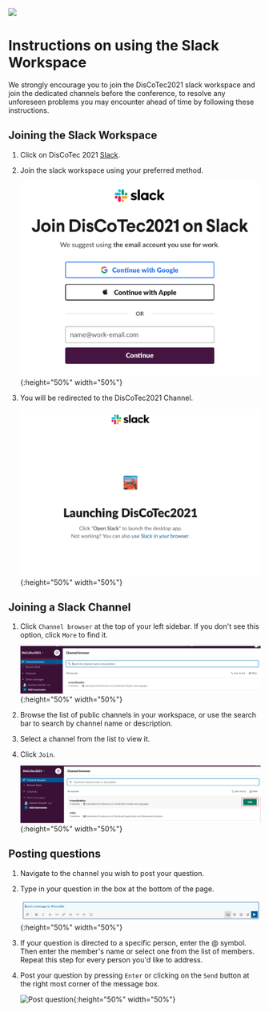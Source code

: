 [![](https://www.discotec.org/2021/discotec2021-banner.jpeg)](https://www.discotec.org/2021/)

# Instructions on using the Slack Workspace 

We strongly encourage you to join the DisCoTec2021 slack workspace and join the dedicated channels before the conference, to resolve any unforeseen problems you may encounter ahead of time by following these instructions. 

## Joining the Slack Workspace

1. Click on DisCoTec 2021 [Slack](https://discotec2021.slack.com/join/shared_invite/zt-qd3ed8l2-BC1WA_re3N~e6AjNbFNIzQ#/shared-invite/email).

2. Join the slack workspace using your preferred method.

    ![Join](screenshots/join.png){:height="50%" width="50%"}

3. You will be redirected to the DisCoTec2021 Channel.

    ![Launching](screenshots/launching_slack.png){:height="50%" width="50%"}

## Joining a Slack Channel

1.  Click ``Channel browser`` at the top of your left sidebar. If you don't see this option, click ``More`` to find it.

    ![Browse channel](screenshots/browse_channel.png){:height="50%" width="50%"}

2. Browse the list of public channels in your workspace, or use the search bar to search by channel name or description.

3. Select a channel from the list to view it.

4. Click ``Join``.

    ![Join channel](screenshots/join_channel.png){:height="50%" width="50%"}

## Posting questions 

1. Navigate to the channel you wish to post your question. 

2. Type in your question in the box at the bottom of the page. 

    ![Type question](screenshots/type_question.png){:height="50%" width="50%"}

3. If your question is directed to a specific person, enter the @ symbol. Then enter the member's name or select one from the list of members. Repeat this step for every person you'd like to address. 

4. Post your question by pressing ``Enter`` or clicking on the ``Send`` button at the right most corner of the message box.

    ![Post question](screenshots/post-question.png){:height="50%" width="50%"}


